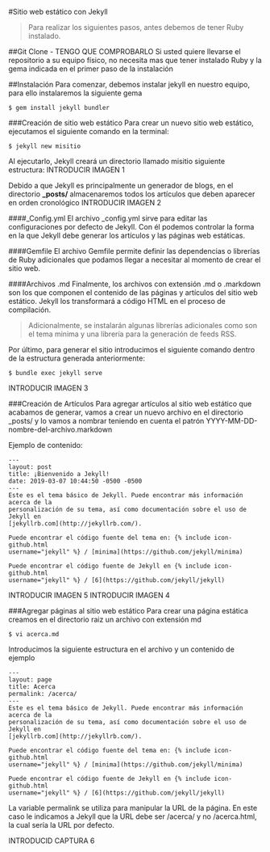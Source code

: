 #Sitio web estático con Jekyll
> Para realizar los siguientes pasos, antes debemos de tener Ruby instalado.

##Git Clone - TENGO QUE COMPROBARLO
Si usted quiere llevarse el repositorio a su equipo físico, no necesita mas que tener instalado Ruby y la gema indicada en el primer paso de la instalación

##Instalación
Para comenzar, debemos instalar jekyll en nuestro equipo, para ello instalaremos la siguiente gema

  	$ gem install jekyll bundler

###Creación de sitio web estático
Para crear un nuevo sitio web estático, ejecutamos el siguiente comando en la terminal:

	$ jekyll new misitio

Al ejecutarlo, Jekyll creará un directorio llamado misitio siguiente estructura:
INTRODUCIR IMAGEN 1

Debido a que Jekyll es principalmente un generador de blogs, en el directorio **_posts/** almacenaremos todos los artículos que deben aparecer en orden cronológico
INTRODUCIR IMAGEN 2

####_Config.yml
El archivo _config.yml sirve para editar las configuraciones por defecto de Jekyll. Con él podemos controlar la forma en la que Jekyll debe generar los artículos y las páginas web estáticas.

####Gemfile
El archivo Gemfile permite definir las dependencias o librerías de Ruby adicionales que podamos llegar a necesitar al momento de crear el sitio web.

####Archivos .md
Finalmente, los archivos con extensión .md o .markdown son los que componen el contenido de las páginas y artículos del sitio web estático. Jekyll los transformará a código HTML en el proceso de compilación.

>Adicionalmente, se instalarán algunas librerías adicionales como son el tema minima y una librería para la generación de feeds RSS.

Por último, para generar el sitio introducimos el siguiente comando dentro de la estructura generada anteriormente:

	$ bundle exec jekyll serve

INTRODUCIR IMAGEN 3

###Creación de Artículos
Para agregar artículos al sitio web estático que acabamos de generar, vamos a crear un nuevo archivo en el directorio _posts/ y lo vamos a nombrar teniendo en cuenta el patrón YYYY-MM-DD-nombre-del-archivo.markdown

Ejemplo de contenido:

	---
	layout: post
	title: ¡Bienvenido a Jekyll!
	date: 2019-03-07 10:44:50 -0500 -0500
	---
	Este es el tema básico de Jekyll. Puede encontrar más información acerca de la
	personalización de su tema, así como documentación sobre el uso de Jekyll en
	[jekyllrb.com](http://jekyllrb.com/).

	Puede encontrar el código fuente del tema en: {% include icon-github.html
	username="jekyll" %} / [minima](https://github.com/jekyll/minima)

	Puede encontrar el código fuente de Jekyll en {% include icon-github.html
	username="jekyll" %} / [6](https://github.com/jekyll/jekyll)

INTRODUCIR IMAGEN 5
INTRODUCIR IMAGEN 4

###Agregar páginas al sitio web estático
Para crear una página estática creamos en el directorio raiz un archivo con extensión md

	$ vi acerca.md

Introducimos la siguiente estructura en el archivo y un contenido de ejemplo

	---
	layout: page
	title: Acerca
	permalink: /acerca/
	---
	Este es el tema básico de Jekyll. Puede encontrar más información acerca de la
	personalización de su tema, así como documentación sobre el uso de Jekyll en
	[jekyllrb.com](http://jekyllrb.com/).

	Puede encontrar el código fuente del tema en: {% include icon-github.html
	username="jekyll" %} / [minima](https://github.com/jekyll/minima)

	Puede encontrar el código fuente de Jekyll en {% include icon-github.html
	username="jekyll" %} / [6](https://github.com/jekyll/jekyll)

La variable permalink se utiliza para manipular la URL de la página. En este caso le indicamos a Jekyll que la URL debe ser /acerca/ y no /acerca.html, la cual sería la URL por defecto.

INTRODUCID CAPTURA 6
